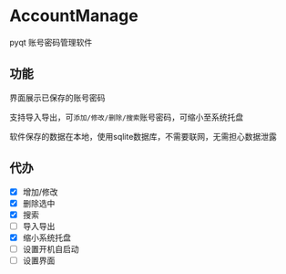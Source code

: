 # AccountManage
pyqt 账号密码管理软件

## 功能
界面展示已保存的账号密码

支持导入导出，可`添加/修改/删除/搜索`账号密码，可缩小至系统托盘

软件保存的数据在本地，使用sqlite数据库，不需要联网，无需担心数据泄露

## 代办
- [x] 增加/修改
- [x] 删除选中
- [x] 搜索
- [ ] 导入导出
- [x] 缩小系统托盘
- [ ] 设置开机自启动
- [ ] 设置界面
